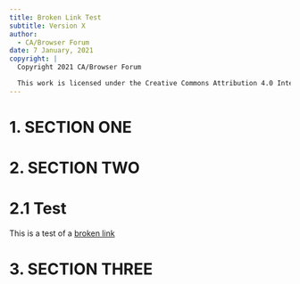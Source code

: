 ```yaml
---
title: Broken Link Test
subtitle: Version X
author:
  - CA/Browser Forum
date: 7 January, 2021
copyright: |
  Copyright 2021 CA/Browser Forum

  This work is licensed under the Creative Commons Attribution 4.0 International license.
---
```


# 1. SECTION ONE

# 2. SECTION TWO

# 2.1 Test

This is a test of a [broken link](#section-four)

# 3. SECTION THREE

